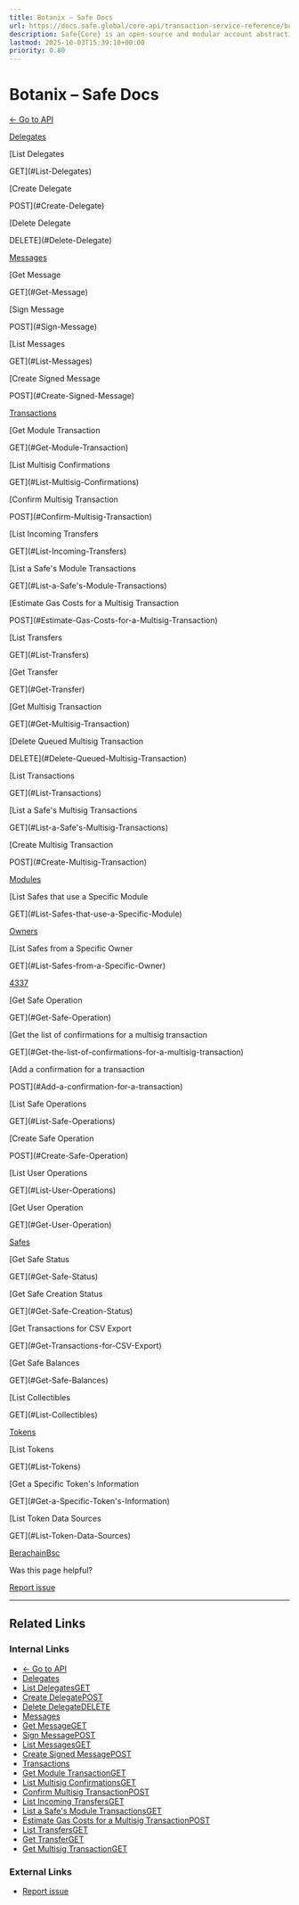 ```yaml
---
title: Botanix – Safe Docs
url: https://docs.safe.global/core-api/transaction-service-reference/botanix
description: Safe{Core} is an open-source and modular account abstraction stack. Learn about its features and how to use it.
lastmod: 2025-10-03T15:39:10+00:00
priority: 0.80
---
```


# Botanix – Safe Docs

[← Go to API](/core-api/transaction-service-overview)

[Delegates](#Delegates)

[List Delegates

GET](#List-Delegates)

[Create Delegate

POST](#Create-Delegate)

[Delete Delegate

DELETE](#Delete-Delegate)

[Messages](#Messages)

[Get Message

GET](#Get-Message)

[Sign Message

POST](#Sign-Message)

[List Messages

GET](#List-Messages)

[Create Signed Message

POST](#Create-Signed-Message)

[Transactions](#Transactions)

[Get Module Transaction

GET](#Get-Module-Transaction)

[List Multisig Confirmations

GET](#List-Multisig-Confirmations)

[Confirm Multisig Transaction

POST](#Confirm-Multisig-Transaction)

[List Incoming Transfers

GET](#List-Incoming-Transfers)

[List a Safe's Module Transactions

GET](#List-a-Safe's-Module-Transactions)

[Estimate Gas Costs for a Multisig Transaction

POST](#Estimate-Gas-Costs-for-a-Multisig-Transaction)

[List Transfers

GET](#List-Transfers)

[Get Transfer

GET](#Get-Transfer)

[Get Multisig Transaction

GET](#Get-Multisig-Transaction)

[Delete Queued Multisig Transaction

DELETE](#Delete-Queued-Multisig-Transaction)

[List Transactions

GET](#List-Transactions)

[List a Safe's Multisig Transactions

GET](#List-a-Safe's-Multisig-Transactions)

[Create Multisig Transaction

POST](#Create-Multisig-Transaction)

[Modules](#Modules)

[List Safes that use a Specific Module

GET](#List-Safes-that-use-a-Specific-Module)

[Owners](#Owners)

[List Safes from a Specific Owner

GET](#List-Safes-from-a-Specific-Owner)

[4337](#4337)

[Get Safe Operation

GET](#Get-Safe-Operation)

[Get the list of confirmations for a multisig transaction

GET](#Get-the-list-of-confirmations-for-a-multisig-transaction)

[Add a confirmation for a transaction

POST](#Add-a-confirmation-for-a-transaction)

[List Safe Operations

GET](#List-Safe-Operations)

[Create Safe Operation

POST](#Create-Safe-Operation)

[List User Operations

GET](#List-User-Operations)

[Get User Operation

GET](#Get-User-Operation)

[Safes](#Safes)

[Get Safe Status

GET](#Get-Safe-Status)

[Get Safe Creation Status

GET](#Get-Safe-Creation-Status)

[Get Transactions for CSV Export

GET](#Get-Transactions-for-CSV-Export)

[Get Safe Balances

GET](#Get-Safe-Balances)

[List Collectibles

GET](#List-Collectibles)

[Tokens](#Tokens)

[List Tokens

GET](#List-Tokens)

[Get a Specific Token's Information

GET](#Get-a-Specific-Token's-Information)

[List Token Data Sources

GET](#List-Token-Data-Sources)

[Berachain](/core-api/transaction-service-reference/berachain "Berachain")[Bsc](/core-api/transaction-service-reference/bsc "Bsc")

Was this page helpful?

[Report issue](https://github.com/safe-global/safe-docs/issues/new?assignees=&labels=nextra-feedback&projects=&template=nextra-feedback.yml&title=%5BFeedback%5D+)

---

## Related Links

### Internal Links

- [← Go to API](https://docs.safe.global/core-api/transaction-service-overview)
- [Delegates](https://docs.safe.global/core-api/transaction-service-reference/botanix#Delegates)
- [List DelegatesGET](https://docs.safe.global/core-api/transaction-service-reference/botanix#List-Delegates)
- [Create DelegatePOST](https://docs.safe.global/core-api/transaction-service-reference/botanix#Create-Delegate)
- [Delete DelegateDELETE](https://docs.safe.global/core-api/transaction-service-reference/botanix#Delete-Delegate)
- [Messages](https://docs.safe.global/core-api/transaction-service-reference/botanix#Messages)
- [Get MessageGET](https://docs.safe.global/core-api/transaction-service-reference/botanix#Get-Message)
- [Sign MessagePOST](https://docs.safe.global/core-api/transaction-service-reference/botanix#Sign-Message)
- [List MessagesGET](https://docs.safe.global/core-api/transaction-service-reference/botanix#List-Messages)
- [Create Signed MessagePOST](https://docs.safe.global/core-api/transaction-service-reference/botanix#Create-Signed-Message)
- [Transactions](https://docs.safe.global/core-api/transaction-service-reference/botanix#Transactions)
- [Get Module TransactionGET](https://docs.safe.global/core-api/transaction-service-reference/botanix#Get-Module-Transaction)
- [List Multisig ConfirmationsGET](https://docs.safe.global/core-api/transaction-service-reference/botanix#List-Multisig-Confirmations)
- [Confirm Multisig TransactionPOST](https://docs.safe.global/core-api/transaction-service-reference/botanix#Confirm-Multisig-Transaction)
- [List Incoming TransfersGET](https://docs.safe.global/core-api/transaction-service-reference/botanix#List-Incoming-Transfers)
- [List a Safe's Module TransactionsGET](https://docs.safe.global/core-api/transaction-service-reference/botanix#List-a-Safe's-Module-Transactions)
- [Estimate Gas Costs for a Multisig TransactionPOST](https://docs.safe.global/core-api/transaction-service-reference/botanix#Estimate-Gas-Costs-for-a-Multisig-Transaction)
- [List TransfersGET](https://docs.safe.global/core-api/transaction-service-reference/botanix#List-Transfers)
- [Get TransferGET](https://docs.safe.global/core-api/transaction-service-reference/botanix#Get-Transfer)
- [Get Multisig TransactionGET](https://docs.safe.global/core-api/transaction-service-reference/botanix#Get-Multisig-Transaction)

### External Links

- [Report issue](https://github.com/safe-global/safe-docs/issues/new?assignees=&labels=nextra-feedback&projects=&template=nextra-feedback.yml&title=%5BFeedback%5D+)
